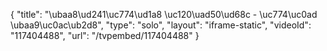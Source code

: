{
    "title": "\ubaa8\ud241\uc774\ud1a8 \uc120\uad50\ud68c - \uc774\uc0ad \ubaa9\uc0ac\ub2d8",
    "type": "solo",
    "layout": "iframe-static",
    "videoId": "117404488",
    "url": "\/tvpembed\/117404488"
}